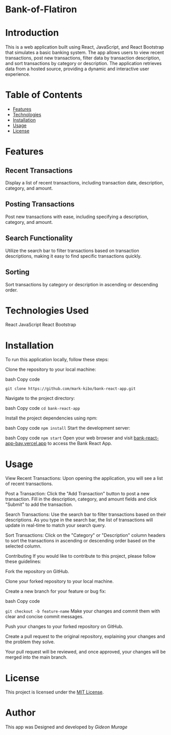 # Bank-of-Flatiron
# Introduction
This is a web application built using React, JavaScript, and React Bootstrap that simulates a basic banking system. The app allows users to view recent transactions, post new transactions, filter data by transaction description, and sort transactions by category or description. The application retrieves data from a hosted source, providing a dynamic and interactive user experience.

# Table of Contents
- [Features](#features)
- [Technologies](#technologies-used)
- [Installation](#Installation)
- [Usage](#usage)
- [License](#license)
# Features
## Recent Transactions
Display a list of recent transactions, including transaction date, description, category, and amount.
## Posting Transactions
Post new transactions with ease, including specifying a description, category, and amount.
## Search Functionality
Utilize the search bar to filter transactions based on transaction descriptions, making it easy to find specific transactions quickly.
## Sorting
Sort transactions by category or description in ascending or descending order.
# Technologies Used
React
JavaScript
React Bootstrap

# Installation
To run this application locally, follow these steps:

Clone the repository to your local machine:

bash
Copy code

`git clone https://github.com/mark-kibo/bank-react-app.git`

Navigate to the project directory:

bash
Copy code
`cd bank-react-app`

Install the project dependencies using npm:

bash
Copy code
`npm install`
Start the development server:

bash
Copy code
`npm start`
Open your web browser and visit [bank-react-app-bay.vercel.app](https://bank-react-app-bay.vercel.app) to access the Bank React App.

# Usage
View Recent Transactions: Upon opening the application, you will see a list of recent transactions.

Post a Transaction: Click the "Add Transaction" button to post a new transaction. Fill in the description, category, and amount fields and click "Submit" to add the transaction.

Search Transactions: Use the search bar to filter transactions based on their descriptions. As you type in the search bar, the list of transactions will update in real-time to match your search query.

Sort Transactions: Click on the "Category" or "Description" column headers to sort the transactions in ascending or descending order based on the selected column.

Contributing
If you would like to contribute to this project, please follow these guidelines:

Fork the repository on GitHub.

Clone your forked repository to your local machine.

Create a new branch for your feature or bug fix:

bash
Copy code

`git checkout -b feature-name`
Make your changes and commit them with clear and concise commit messages.

Push your changes to your forked repository on GitHub.

Create a pull request to the original repository, explaining your changes and the problem they solve.

Your pull request will be reviewed, and once approved, your changes will be merged into the main branch.

# License
This project is licensed under the [MIT License](./LICENSE).

# Author

This app was Designed and developed by *Gideon Murage*